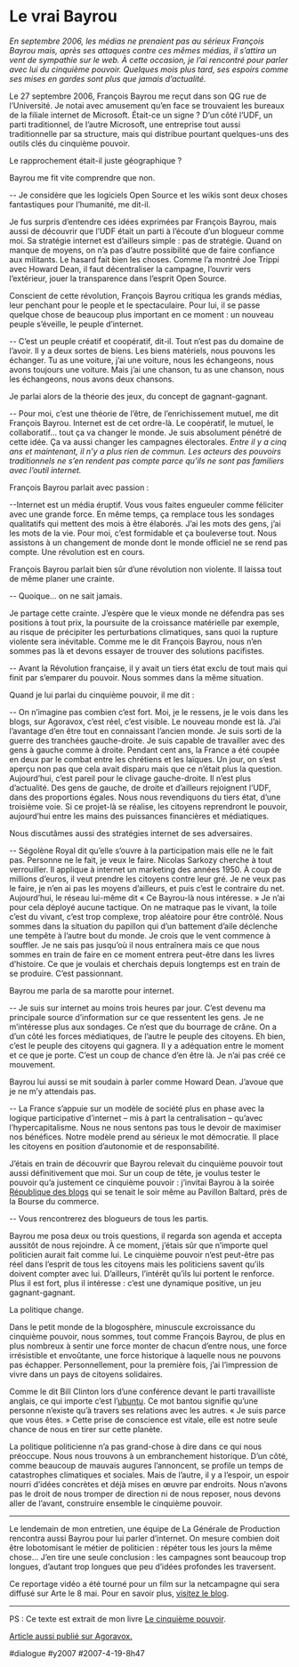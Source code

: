 # Le vrai Bayrou

*En septembre 2006, les médias ne prenaient pas au sérieux François Bayrou mais, après ses attaques contre ces mêmes médias, il s’attira un vent de sympathie sur le web. À cette occasion, je l’ai rencontré pour parler avec lui du cinquième pouvoir. Quelques mois plus tard, ses espoirs comme ses mises en gardes sont plus que jamais d’actualité.*

Le 27 septembre 2006, François Bayrou me reçut dans son QG rue de l’Université. Je notai avec amusement qu’en face se trouvaient les bureaux de la filiale internet de Microsoft. Était-ce un signe ? D’un côté l’UDF, un parti traditionnel, de l’autre Microsoft, une entreprise tout aussi traditionnelle par sa structure, mais qui distribue pourtant quelques-uns des outils clés du cinquième pouvoir.

Le rapprochement était-il juste géographique ?

Bayrou me fit vite comprendre que non.

-- Je considère que les logiciels Open Source et les wikis sont deux choses fantastiques pour l’humanité, me dit-il.

Je fus surpris d’entendre ces idées exprimées par François Bayrou, mais aussi de découvrir que l’UDF était un parti à l’écoute d’un blogueur comme moi. Sa stratégie internet est d’ailleurs simple : pas de stratégie. Quand on manque de moyens, on n’a pas d’autre possibilité que de faire confiance aux militants. Le hasard fait bien les choses. Comme l’a montré Joe Trippi avec Howard Dean, il faut décentraliser la campagne, l’ouvrir vers l’extérieur, jouer la transparence dans l’esprit Open Source.

Conscient de cette révolution, François Bayrou critiqua les grands médias, leur penchant pour le people et le spectaculaire. Pour lui, il se passe quelque chose de beaucoup plus important en ce moment : un nouveau peuple s’éveille, le peuple d’internet.

-- C’est un peuple créatif et coopératif, dit-il. Tout n’est pas du domaine de l’avoir. Il y a deux sortes de biens. Les biens matériels, nous pouvons les échanger. Tu as une voiture, j’ai une voiture, nous les échangeons, nous avons toujours une voiture. Mais j’ai une chanson, tu as une chanson, nous les échangeons, nous avons deux chansons.

Je parlai alors de la théorie des jeux, du concept de gagnant-gagnant.

-- Pour moi, c’est une théorie de l’être, de l’enrichissement mutuel, me dit François Bayrou. Internet est de cet ordre-là. Le coopératif, le mutuel, le collaboratif… tout ça va changer le monde. Je suis absolument pénétré de cette idée. Ça va aussi changer les campagnes électorales. *Entre il y a cinq ans et maintenant, il n’y a plus rien de commun. Les acteurs des pouvoirs traditionnels ne s’en rendent pas compte parce qu’ils ne sont pas familiers avec l’outil internet.*

François Bayrou parlait avec passion :

--Internet est un média éruptif. Vous vous faites engueuler comme féliciter avec une grande force. En même temps, ça remplace tous les sondages qualitatifs qui mettent des mois à être élaborés. J’ai les mots des gens, j’ai les mots de la vie. Pour moi, c’est formidable et ça bouleverse tout. Nous assistons à un changement de monde dont le monde officiel ne se rend pas compte. Une révolution est en cours.

François Bayrou parlait bien sûr d’une révolution non violente. Il laissa tout de même planer une crainte.

-- Quoique… on ne sait jamais.

Je partage cette crainte. J’espère que le vieux monde ne défendra pas ses positions à tout prix, la poursuite de la croissance matérielle par exemple, au risque de précipiter les perturbations climatiques, sans quoi la rupture violente sera inévitable. Comme me le dit François Bayrou, nous n’en sommes pas là et devons essayer de trouver des solutions pacifistes.

-- Avant la Révolution française, il y avait un tiers état exclu de tout mais qui finit par s’emparer du pouvoir. Nous sommes dans la même situation.

Quand je lui parlai du cinquième pouvoir, il me dit :

-- On n’imagine pas combien c’est fort. Moi, je le ressens, je le vois dans les blogs, sur Agoravox, c’est réel, c’est visible. Le nouveau monde est là. J’ai l’avantage d’en être tout en connaissant l’ancien monde. Je suis sorti de la guerre des tranchées gauche-droite. Je suis capable de travailler avec des gens à gauche comme à droite. Pendant cent ans, la France a été coupée en deux par le combat entre les chrétiens et les laïques. Un jour, on s’est aperçu non pas que cela avait disparu mais que ce n’était plus la question. Aujourd’hui, c’est pareil pour le clivage gauche-droite. Il n’est plus d’actualité. Des gens de gauche, de droite et d’ailleurs rejoignent l’UDF, dans des proportions égales. Nous nous revendiquons du tiers état, d’une troisième voie. Si ce projet-là se réalise, les citoyens reprendront le pouvoir, aujourd’hui entre les mains des puissances financières et médiatiques.

Nous discutâmes aussi des stratégies internet de ses adversaires.

-- Ségolène Royal dit qu’elle s’ouvre à la participation mais elle ne le fait pas. Personne ne le fait, je veux le faire. Nicolas Sarkozy cherche à tout verrouiller. Il applique à internet un marketing des années 1950. À coup de millions d’euros, il veut prendre les citoyens contre leur gré. Je ne veux pas le faire, je n’en ai pas les moyens d’ailleurs, et puis c’est le contraire du net. Aujourd’hui, le réseau lui-même dit « Ce Bayrou-là nous intéresse. » Je n’ai pour cela déployé aucune tactique. On ne matraque pas le vivant, la toile c’est du vivant, c’est trop complexe, trop aléatoire pour être contrôlé. Nous sommes dans la situation du papillon qui d’un battement d’aile déclenche une tempête à l’autre bout du monde. Je crois que le vent commence à souffler. Je ne sais pas jusqu’où il nous entraînera mais ce que nous sommes en train de faire en ce moment entrera peut-être dans les livres d’histoire. Ce que je voulais et cherchais depuis longtemps est en train de se produire. C’est passionnant.

Bayrou me parla de sa marotte pour internet.

-- Je suis sur internet au moins trois heures par jour. C’est devenu ma principale source d’information sur ce que ressentent les gens. Je ne m’intéresse plus aux sondages. Ce n’est que du bourrage de crâne. On a d’un côté les forces médiatiques, de l’autre le peuple des citoyens. Eh bien, c’est le peuple des citoyens qui gagnera. Il y a adéquation entre le moment et ce que je porte. C’est un coup de chance d’en être là. Je n’ai pas créé ce mouvement.

Bayrou lui aussi se mit soudain à parler comme Howard Dean. J’avoue que je ne m’y attendais pas.

-- La France s’appuie sur un modèle de société plus en phase avec la logique participative d’internet – mis à part la centralisation – qu’avec l’hypercapitalisme. Nous ne nous sentons pas tous le devoir de maximiser nos bénéfices. Notre modèle prend au sérieux le mot démocratie. Il place les citoyens en position d’autonomie et de responsabilité.

J’étais en train de découvrir que Bayrou relevait du cinquième pouvoir tout aussi définitivement que moi. Sur un coup de tête, je voulus tester le pouvoir qu’a justement ce cinquième pouvoir : j’invitai Bayrou à la soirée [République des blogs](http://www.republiquedesblogs.net) qui se tenait le soir même au Pavillon Baltard, près de la Bourse du commerce.

-- Vous rencontrerez des blogueurs de tous les partis.

Bayrou me posa deux ou trois questions, il regarda son agenda et accepta aussitôt de nous rejoindre. À ce moment, j’étais sûr que n’importe quel politicien aurait fait comme lui. Le cinquième pouvoir n’est peut-être pas réel dans l’esprit de tous les citoyens mais les politiciens savent qu’ils doivent compter avec lui. D’ailleurs, l’intérêt qu’ils lui portent le renforce. Plus il est fort, plus il intéresse : c’est une dynamique positive, un jeu gagnant-gagnant.

La politique change.

Dans le petit monde de la blogosphère, minuscule excroissance du cinquième pouvoir, nous sommes, tout comme François Bayrou, de plus en plus nombreux à sentir une force monter de chacun d’entre nous, une force irrésistible et envoûtante, une force historique à laquelle nous ne pouvons pas échapper. Personnellement, pour la première fois, j’ai l’impression de vivre dans un pays de citoyens solidaires.

Comme le dit Bill Clinton lors d’une conférence devant le parti travailliste anglais, ce qui importe c’est l’[ubuntu](http://news.bbc.co.uk/2/hi/uk_news/magazine/5388182.stm). Ce mot bantou signifie qu’une personne n’existe qu’à travers ses relations avec les autres. « Je suis parce que vous êtes. » Cette prise de conscience est vitale, elle est notre seule chance de nous en tirer sur cette planète.

La politique politicienne n’a pas grand-chose à dire dans ce qui nous préoccupe. Nous nous trouvons à un embranchement historique. D’un côté, comme beaucoup de mauvais augures l’annoncent, se profile un temps de catastrophes climatiques et sociales. Mais de l’autre, il y a l’espoir, un espoir nourri d’idées concrètes et déjà mises en œuvre par endroits. Nous n’avons pas le droit de nous tromper de direction ni de nous reposer, nous devons aller de l’avant, construire ensemble le cinquième pouvoir.

---

Le lendemain de mon entretien, une équipe de La Générale de Production rencontra aussi Bayrou pour lui parler d’internet. On mesure combien doit être lobotomisant le métier de politicien : répéter tous les jours la même chose... J’en tire une seule conclusion : les campagnes sont beaucoup trop longues, d’autant trop longues que peu d’idées profondes les traversent.

Ce reportage vidéo a été tourné pour un film sur la netcampagne qui sera diffusé sur Arte le 8 mai. Pour en savoir plus, [visitez le blog](http://blogs.arte.tv/e-campagne_2007).

---

PS : Ce texte est extrait de mon livre [Le cinquième pouvoir](../../page/le-cinquieme-pouvoir).

[Article aussi publié sur Agoravox.](http://www.agoravox.fr/article.php3?id_article=22697)

#dialogue #y2007 #2007-4-19-8h47
